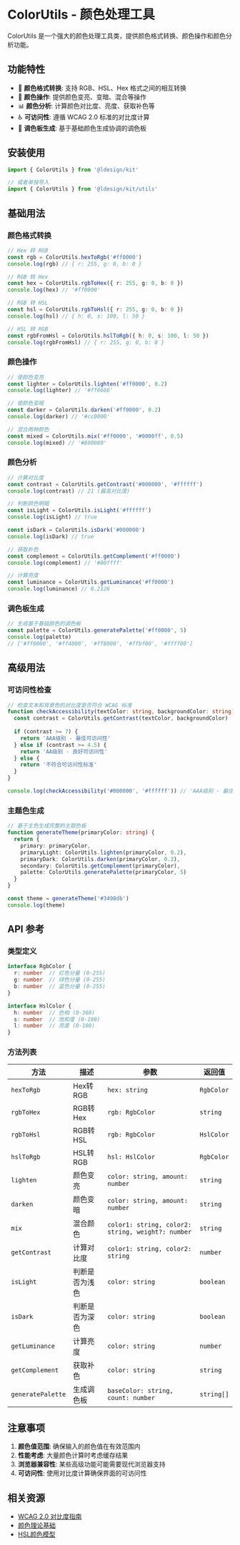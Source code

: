 # ColorUtils - 颜色处理工具

ColorUtils 是一个强大的颜色处理工具类，提供颜色格式转换、颜色操作和颜色分析功能。

## 功能特性

- 🎨 **颜色格式转换**: 支持 RGB、HSL、Hex 格式之间的相互转换
- 🌈 **颜色操作**: 提供颜色变亮、变暗、混合等操作
- 📊 **颜色分析**: 计算颜色对比度、亮度、获取补色等
- ♿ **可访问性**: 遵循 WCAG 2.0 标准的对比度计算
- 🎯 **调色板生成**: 基于基础颜色生成协调的调色板

## 安装使用

```typescript
import { ColorUtils } from '@ldesign/kit'

// 或者单独导入
import { ColorUtils } from '@ldesign/kit/utils'
```

## 基础用法

### 颜色格式转换

```typescript
// Hex 转 RGB
const rgb = ColorUtils.hexToRgb('#ff0000')
console.log(rgb) // { r: 255, g: 0, b: 0 }

// RGB 转 Hex
const hex = ColorUtils.rgbToHex({ r: 255, g: 0, b: 0 })
console.log(hex) // '#ff0000'

// RGB 转 HSL
const hsl = ColorUtils.rgbToHsl({ r: 255, g: 0, b: 0 })
console.log(hsl) // { h: 0, s: 100, l: 50 }

// HSL 转 RGB
const rgbFromHsl = ColorUtils.hslToRgb({ h: 0, s: 100, l: 50 })
console.log(rgbFromHsl) // { r: 255, g: 0, b: 0 }
```

### 颜色操作

```typescript
// 使颜色变亮
const lighter = ColorUtils.lighten('#ff0000', 0.2)
console.log(lighter) // '#ff6666'

// 使颜色变暗
const darker = ColorUtils.darken('#ff0000', 0.2)
console.log(darker) // '#cc0000'

// 混合两种颜色
const mixed = ColorUtils.mix('#ff0000', '#0000ff', 0.5)
console.log(mixed) // '#800080'
```

### 颜色分析

```typescript
// 计算对比度
const contrast = ColorUtils.getContrast('#000000', '#ffffff')
console.log(contrast) // 21 (最高对比度)

// 判断颜色明暗
const isLight = ColorUtils.isLight('#ffffff')
console.log(isLight) // true

const isDark = ColorUtils.isDark('#000000')
console.log(isDark) // true

// 获取补色
const complement = ColorUtils.getComplement('#ff0000')
console.log(complement) // '#00ffff'

// 计算亮度
const luminance = ColorUtils.getLuminance('#ff0000')
console.log(luminance) // 0.2126
```

### 调色板生成

```typescript
// 生成基于基础颜色的调色板
const palette = ColorUtils.generatePalette('#ff0000', 5)
console.log(palette)
// ['#ff0000', '#ff4000', '#ff8000', '#ffbf00', '#ffff00']
```

## 高级用法

### 可访问性检查

```typescript
// 检查文本和背景色的对比度是否符合 WCAG 标准
function checkAccessibility(textColor: string, backgroundColor: string) {
  const contrast = ColorUtils.getContrast(textColor, backgroundColor)
  
  if (contrast >= 7) {
    return 'AAA级别 - 最佳可访问性'
  } else if (contrast >= 4.5) {
    return 'AA级别 - 良好可访问性'
  } else {
    return '不符合可访问性标准'
  }
}

console.log(checkAccessibility('#000000', '#ffffff')) // 'AAA级别 - 最佳可访问性'
```

### 主题色生成

```typescript
// 基于主色生成完整的主题色板
function generateTheme(primaryColor: string) {
  return {
    primary: primaryColor,
    primaryLight: ColorUtils.lighten(primaryColor, 0.2),
    primaryDark: ColorUtils.darken(primaryColor, 0.2),
    secondary: ColorUtils.getComplement(primaryColor),
    palette: ColorUtils.generatePalette(primaryColor, 5)
  }
}

const theme = generateTheme('#3498db')
console.log(theme)
```

## API 参考

### 类型定义

```typescript
interface RgbColor {
  r: number  // 红色分量 (0-255)
  g: number  // 绿色分量 (0-255)
  b: number  // 蓝色分量 (0-255)
}

interface HslColor {
  h: number  // 色相 (0-360)
  s: number  // 饱和度 (0-100)
  l: number  // 亮度 (0-100)
}
```

### 方法列表

| 方法 | 描述 | 参数 | 返回值 |
|------|------|------|--------|
| `hexToRgb` | Hex转RGB | `hex: string` | `RgbColor` |
| `rgbToHex` | RGB转Hex | `rgb: RgbColor` | `string` |
| `rgbToHsl` | RGB转HSL | `rgb: RgbColor` | `HslColor` |
| `hslToRgb` | HSL转RGB | `hsl: HslColor` | `RgbColor` |
| `lighten` | 颜色变亮 | `color: string, amount: number` | `string` |
| `darken` | 颜色变暗 | `color: string, amount: number` | `string` |
| `mix` | 混合颜色 | `color1: string, color2: string, weight?: number` | `string` |
| `getContrast` | 计算对比度 | `color1: string, color2: string` | `number` |
| `isLight` | 判断是否为浅色 | `color: string` | `boolean` |
| `isDark` | 判断是否为深色 | `color: string` | `boolean` |
| `getLuminance` | 计算亮度 | `color: string` | `number` |
| `getComplement` | 获取补色 | `color: string` | `string` |
| `generatePalette` | 生成调色板 | `baseColor: string, count: number` | `string[]` |

## 注意事项

1. **颜色值范围**: 确保输入的颜色值在有效范围内
2. **性能考虑**: 大量颜色计算时考虑缓存结果
3. **浏览器兼容性**: 某些高级功能可能需要现代浏览器支持
4. **可访问性**: 使用对比度计算确保界面的可访问性

## 相关资源

- [WCAG 2.0 对比度指南](https://www.w3.org/WAI/WCAG21/Understanding/contrast-minimum.html)
- [颜色理论基础](https://en.wikipedia.org/wiki/Color_theory)
- [HSL颜色模型](https://en.wikipedia.org/wiki/HSL_and_HSV)

